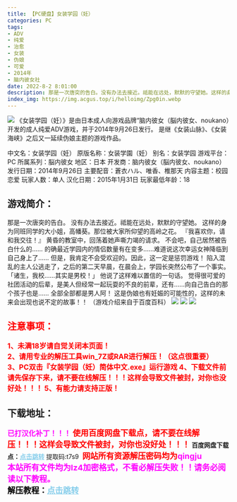 ```yaml
---
title: 【PC硬盘】女装学园（妊）
categories: PC
tags:
- ADV
- 纯爱
- 治愈
- 女装
- 伪娘
- 可爱
- 2014年
- 脑内彼女社
date: 2022-8-2 8:01:00
description: 那是一次唐突的告白。没有办法去接近。祗能在远处，默默的守望她。这样的身为同班同学的大小姐，高幡葵。那位被大家所仰望的高岭之花。『我喜欢你，请和我交往！』黄昏的教室中，回荡着她声嘶力竭的请求。
index_img: https://img.acgus.top/i/helloimg/Zpg0in.webp
---
```

![](https://img.acgus.top/i/helloimg/Zpg0in.webp)
《女装学园（妊）》是由日本成人向游戏品牌“脑内彼女（脳内彼女、noukano）开发的成人纯爱ADV游戏，并于2014年9月26日发行。
是继《女装山脉》、《女装海峡》之后又一延续伪娘主题的游戏作品。

中文名：女装学园（妊）
原版名称：女装学園（妊）
别名：女装学园
游戏平台：PC
所属系列：脳内彼女
地区：日本
开发商：脑内彼女（脳内彼女、noukano）
发行日期：2014年9月26日
主要配音：蒼衣ハル、唯香、椎那天
内容主题：校园恋爱
玩家人数：单人
汉化日期：2015年1月31日
玩家最低年龄：18

## 游戏简介：
那是一次唐突的告白。
没有办法去接近。祗能在远处，默默的守望她。
这样的身为同班同学的大小姐，高幡葵。那位被大家所仰望的高岭之花。
『我喜欢你，请和我交往！』
黄昏的教室中，回荡着她声嘶力竭的请求。
不会吧，自己居然被告白什么的……
的确最近学园内的情侣数量有在变多……难道说这次幸运女神降临到自己身上了……
但是，我肯定不会受欢迎的。因此，这一定是惩罚游戏！
陷入混乱的主人公逃走了，之后的第二天早晨，在晨会上，学园长突然公布了一个事实。
「诸生，我校……其实是男校！」
他说了这样难以置信的一句话。
觉得很可爱的社团活动的后辈，是美人但经常一起玩耍的不良的前辈，还有……向自己告白的那个孩子也是……
全部全部都是男人阿！
这是伪娘也有妊娠的可能性的，这样的未来会出现也说不定的故事！！
（游戏介绍来自于百度百科）
![](https://img.acgus.top/i/helloimg/ZpgzsA.webp)
![](https://img.acgus.top/i/helloimg/Zpgp5z.webp)
![](https://img.acgus.top/i/helloimg/ZpgNzR.webp)









## <font color=#FF0000 >注意事项：</font>
<font color=#FF0000 size=3><b>1、未满18岁请自觉关闭本页面！  
2、请用专业的解压工具win_7Z或RAR进行解压！（这点很重要）           
3、PC双击『女装学园（妊）简体中文.exe』运行游戏
4、下载文件前请先保存下来，请不要在线解压！！！这样会导致文件被封，对你也没好处！！！
5、有能力请支持正版！</b></font>

## 下载地址：
<font color=#FF00FF size=3>**已打汉化补丁！！！**</font>
<font color=#FF0000 size=4>**使用百度网盘下载点，请不要在线解压！！！这样会导致文件被封，对你也没好处！！！**</font>
<b>百度网盘下载点：</b><a href="https://pan.baidu.com/s/1AiagXitEboQWc4wCtN0Elg?pwd=t7s9" style="color: #87CEEB;"><b>点击跳转</b></a> 提取码:t7s9
<a style="padding: 0" href="https://post.qingju.org/AD/"><img style="max-width:100%" src="https://img.acgus.top/i/2024/07/478f689b8021d8d499ab43d21acf137a.gif" alt=""></a>
<b><font color=#FF0000 size=4>网站所有资源解压密码均为</b></font><b><font color=#FF00FF size=4>qingju</font><font color=#FF0000 ></font></b><br><b><font color=#FF00FF size=4>本站所有文件均为lz4加密格式，不看必解压失败！！请务必阅读以下教程。</b></font><br><b><font color=#000 size=4>解压教程：</b><a href="https://post.qingju.org/tutorial/000/" style="color: #87CEEB;"><b>点击跳转</b></a>